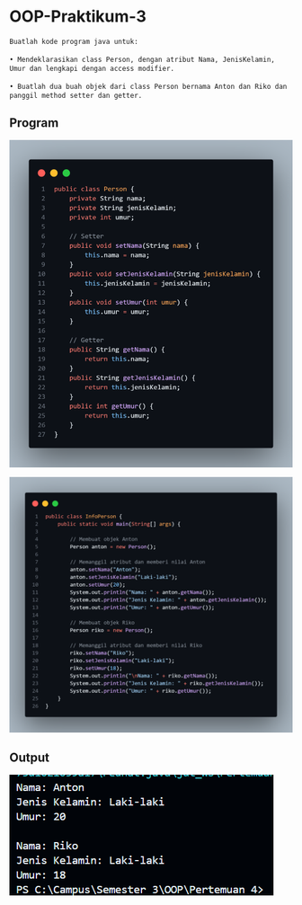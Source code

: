 # OOP-Praktikum-3

```
Buatlah kode program java untuk:

• Mendeklarasikan class Person, dengan atribut Nama, JenisKelamin, Umur dan lengkapi dengan access modifier.

• Buatlah dua buah objek dari class Person bernama Anton dan Riko dan panggil method setter dan getter.
```

## Program

![](assets/person.png)

![](assets/infoperson.png)

## Output

![](assets/output.png)
